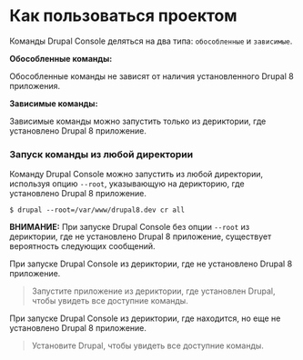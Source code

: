 # Как пользоваться проектом

Команды Drupal Console деляться на два типа: `обособленные` и `зависимые`.

**Обособленные команды:**

Обособленные команды не зависят от наличия установленного Drupal 8 приложения.
 
**Зависимые команды:**

Зависимые команды можно запустить только из дериктории, где установлено Drupal 8 приложение.

### Запуск команды из любой директории

Команду Drupal Console можно запустить из любой директории, используя опцию `--root`, указывающую на дерикторию, где установлено Drupal 8 приложение. 

```
$ drupal --root=/var/www/drupal8.dev cr all
```

**ВНИМАНИЕ:** При запуске Drupal Console без опции `--root` из дериктории, где не установлено Drupal 8 приложение, существует вероятность следующих сообщений.

При запуске Drupal Console из дериктории, где не установлено Drupal 8 приложение.  
> Запустите приложение из дериктории, где установлен Drupal, чтобы увидеть все доступние команды.

При запуске Drupal Console из дериктории, где находится, но еще не установлено Drupal 8 приложение.
> Установите Drupal, чтобы увидеть все доступние команды.
